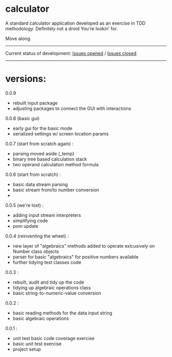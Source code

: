 # calculator

A standard calculator application developed as an exercise in TDD methodology.
Definitely not a droid You're lookin' for. 

Move along.

* * *

Current status of development: <a href = "https://github.com/vitalispopoff/calculator/issues?q=is%3Aissue+is%3Aclosed">Issues opened</a> / <a href="https://github.com/vitalispopoff/calculator/issues?q=is%3Aissue+is%3Aopen">Issues closed</a>.

* * *

# versions:

0.0.9
+ rebuilt input package
+ adjusting packages to connect the GUI with interactions

0.0.8 (basic gui)
+ early gui for the basic mode
+ serialized settings w/ screen location params

0.0.7 (start from scratch again) :
+ parsing moved aside (_temp)
+ binary tree based calculation stack
+ two operand calculation method formula 

0.0.6 (start from scratch) :
+ basic data stream parsing
+ basic stream from/to number conversion
+ 

0.0.5 (we're lost) :
+ adding input stream interpreters
+ simplifying code
+ pom update

0.0.4 (reinventing the wheel) :
+ new layer of "algebraics" methods added to operate exlcusively on Number class objects
+ parser for basic "algebraics" for positive numbers available
+ further tidying test classes code

0.0.3 :
+ rebuilt, audit and tidy up the code
+ tidying up algebraic operations class
+ basic string-to-numeric-value conversion

0.0.2 :
+ basic reading methods for the data input string
+ basic algebraic operations

0.0.1 :
+ unit test basic code coverage exercise
+ basic unit test exercise
+ project setup
